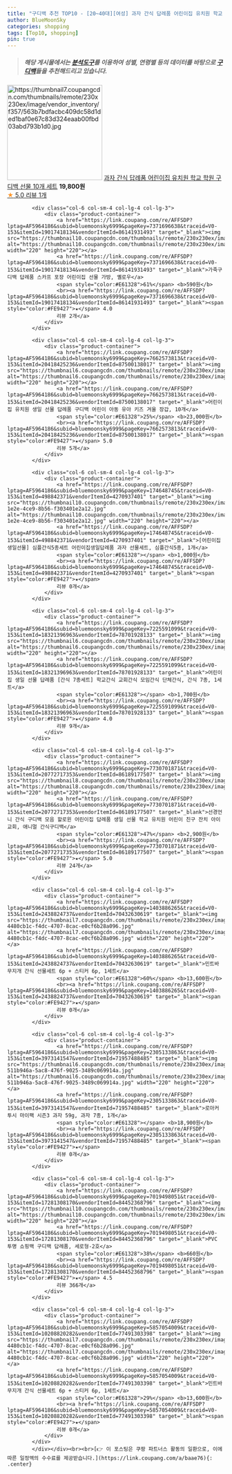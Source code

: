 ```yaml
---
title: "구디백 추천 TOP10 - [20~40대][여성] 과자 간식 답례품 어린이집 유치원 학교 학원 구디백 선물 10개 세트"
author: BlueMoonSky
categories: shopping
tags: [Top10, shopping]
pin: true
---
```


> ##### 해당 게시물에서는 [**분석도구**](https://itemscout.io/)를 이용하여 **성별**, **연령별** 등의 데이터를 바탕으로 [**구디백**](https://link.coupang.com/a/baae76)들을 추천해드리고 있습니다.
<div class="container"><div class="row">
            <div class="col-6 col-sm-4 col-lg-4 col-lg-3">
                <div class="product-container">
                    <a href="https://link.coupang.com/re/AFFSDP?lptag=AF5964186&subid=bluemoonsky6999&pageKey=7355641119&traceid=V0-153&itemId=18938983551&vendorItemId=86065512989" target="_blank"><img src="https://thumbnail7.coupangcdn.com/thumbnails/remote/230x230ex/image/vendor_inventory/f357/563b7bdfacbc409dc58d1ded1baf0e67c83d324eaab00fbd03abd793b1d0.jpg" alt="https://thumbnail7.coupangcdn.com/thumbnails/remote/230x230ex/image/vendor_inventory/f357/563b7bdfacbc409dc58d1ded1baf0e67c83d324eaab00fbd03abd793b1d0.jpg" width="220" height="220"></a>
                    <a href="https://link.coupang.com/re/AFFSDP?lptag=AF5964186&subid=bluemoonsky6999&pageKey=7355641119&traceid=V0-153&itemId=18938983551&vendorItemId=86065512989" target="_blank">과자 간식 답례품 어린이집 유치원 학교 학원 구디백 선물 10개 세트</a>
                    <span style="color:#E61328"></span> <b>19,800원</b>
                    <br><a href="https://link.coupang.com/re/AFFSDP?lptag=AF5964186&subid=bluemoonsky6999&pageKey=7355641119&traceid=V0-153&itemId=18938983551&vendorItemId=86065512989" target="_blank"><span style="color:#FE9427">★</span> 5.0
                    리뷰 1개</a>
                </div>
            </div>
            
            <div class="col-6 col-sm-4 col-lg-4 col-lg-3">
                <div class="product-container">
                    <a href="https://link.coupang.com/re/AFFSDP?lptag=AF5964186&subid=bluemoonsky6999&pageKey=7371696638&traceid=V0-153&itemId=19017418134&vendorItemId=86141931493" target="_blank"><img src="https://thumbnail10.coupangcdn.com/thumbnails/remote/230x230ex/image/vendor_inventory/d3a4/b77530e311eac5156c0bad79c60ebbaa2cefc83502b7b0dbb0fa53df9fc4.jpg" alt="https://thumbnail10.coupangcdn.com/thumbnails/remote/230x230ex/image/vendor_inventory/d3a4/b77530e311eac5156c0bad79c60ebbaa2cefc83502b7b0dbb0fa53df9fc4.jpg" width="220" height="220"></a>
                    <a href="https://link.coupang.com/re/AFFSDP?lptag=AF5964186&subid=bluemoonsky6999&pageKey=7371696638&traceid=V0-153&itemId=19017418134&vendorItemId=86141931493" target="_blank">가죽구디백 답례품 스카프 포장 어린이집 선물 가방, 옐로우</a>
                    <span style="color:#E61328">61%</span> <b>590원</b>
                    <br><a href="https://link.coupang.com/re/AFFSDP?lptag=AF5964186&subid=bluemoonsky6999&pageKey=7371696638&traceid=V0-153&itemId=19017418134&vendorItemId=86141931493" target="_blank"><span style="color:#FE9427">★</span> 4.0
                    리뷰 2개</a>
                </div>
            </div>
            
            <div class="col-6 col-sm-4 col-lg-4 col-lg-3">
                <div class="product-container">
                    <a href="https://link.coupang.com/re/AFFSDP?lptag=AF5964186&subid=bluemoonsky6999&pageKey=7662573813&traceid=V0-153&itemId=20418425236&vendorItemId=87500138017" target="_blank"><img src="https://thumbnail6.coupangcdn.com/thumbnails/remote/230x230ex/image/vendor_inventory/a6c3/38a6999048195f67750b19ef97a19beb11ce537f9d7a70418253b28995df.jpg" alt="https://thumbnail6.coupangcdn.com/thumbnails/remote/230x230ex/image/vendor_inventory/a6c3/38a6999048195f67750b19ef97a19beb11ce537f9d7a70418253b28995df.jpg" width="220" height="220"></a>
                    <a href="https://link.coupang.com/re/AFFSDP?lptag=AF5964186&subid=bluemoonsky6999&pageKey=7662573813&traceid=V0-153&itemId=20418425236&vendorItemId=87500138017" target="_blank">어린이집 유치원 생일 선물 답례품 구디백 어린이 아동 유아 키즈 겨울 장갑, 10개</a>
                    <span style="color:#E61328">25%</span> <b>23,000원</b>
                    <br><a href="https://link.coupang.com/re/AFFSDP?lptag=AF5964186&subid=bluemoonsky6999&pageKey=7662573813&traceid=V0-153&itemId=20418425236&vendorItemId=87500138017" target="_blank"><span style="color:#FE9427">★</span> 5.0
                    리뷰 5개</a>
                </div>
            </div>
            
            <div class="col-6 col-sm-4 col-lg-4 col-lg-3">
                <div class="product-container">
                    <a href="https://link.coupang.com/re/AFFSDP?lptag=AF5964186&subid=bluemoonsky6999&pageKey=174648745&traceid=V0-153&itemId=498842371&vendorItemId=4270937401" target="_blank"><img src="https://thumbnail10.coupangcdn.com/thumbnails/remote/230x230ex/image/vendor_inventory/images/2019/01/07/12/9/d6d56178-1e2e-4ce9-8b56-f303401e2a12.jpg" alt="https://thumbnail10.coupangcdn.com/thumbnails/remote/230x230ex/image/vendor_inventory/images/2019/01/07/12/9/d6d56178-1e2e-4ce9-8b56-f303401e2a12.jpg" width="220" height="220"></a>
                    <a href="https://link.coupang.com/re/AFFSDP?lptag=AF5964186&subid=bluemoonsky6999&pageKey=174648745&traceid=V0-153&itemId=498842371&vendorItemId=4270937401" target="_blank">[어린이집 생일선물] 심플간식5종세트 어린이집생일답례품 과자 선물세트, 심플간식5종, 1개</a>
                    <span style="color:#E61328"></span> <b>1,000원</b>
                    <br><a href="https://link.coupang.com/re/AFFSDP?lptag=AF5964186&subid=bluemoonsky6999&pageKey=174648745&traceid=V0-153&itemId=498842371&vendorItemId=4270937401" target="_blank"><span style="color:#FE9427">★</span> 
                    리뷰 0개</a>
                </div>
            </div>
            
            <div class="col-6 col-sm-4 col-lg-4 col-lg-3">
                <div class="product-container">
                    <a href="https://link.coupang.com/re/AFFSDP?lptag=AF5964186&subid=bluemoonsky6999&pageKey=7225591099&traceid=V0-153&itemId=18321396963&vendorItemId=78701928133" target="_blank"><img src="https://thumbnail6.coupangcdn.com/thumbnails/remote/230x230ex/image/vendor_inventory/57ef/ed56ad9a19de9866e206c338cf3c88a69d75001e359b7719c8edb1de3b15.jpg" alt="https://thumbnail6.coupangcdn.com/thumbnails/remote/230x230ex/image/vendor_inventory/57ef/ed56ad9a19de9866e206c338cf3c88a69d75001e359b7719c8edb1de3b15.jpg" width="220" height="220"></a>
                    <a href="https://link.coupang.com/re/AFFSDP?lptag=AF5964186&subid=bluemoonsky6999&pageKey=7225591099&traceid=V0-153&itemId=18321396963&vendorItemId=78701928133" target="_blank">어린이집 생일 선물 답례품 [간식 7종세트] 학교간식 교회간식 모임간식 단체간식, 간식 7종, 1세트</a>
                    <span style="color:#E61328"></span> <b>1,700원</b>
                    <br><a href="https://link.coupang.com/re/AFFSDP?lptag=AF5964186&subid=bluemoonsky6999&pageKey=7225591099&traceid=V0-153&itemId=18321396963&vendorItemId=78701928133" target="_blank"><span style="color:#FE9427">★</span> 4.0
                    리뷰 9개</a>
                </div>
            </div>
            
            <div class="col-6 col-sm-4 col-lg-4 col-lg-3">
                <div class="product-container">
                    <a href="https://link.coupang.com/re/AFFSDP?lptag=AF5964186&subid=bluemoonsky6999&pageKey=7730701871&traceid=V0-153&itemId=20772717353&vendorItemId=86189177507" target="_blank"><img src="https://thumbnail8.coupangcdn.com/thumbnails/remote/230x230ex/image/vendor_inventory/613d/023c25d9b6b3b267508333691a8c7477cb4660fcf1745c0c03ede7eca343.JPG" alt="https://thumbnail8.coupangcdn.com/thumbnails/remote/230x230ex/image/vendor_inventory/613d/023c25d9b6b3b267508333691a8c7477cb4660fcf1745c0c03ede7eca343.JPG" width="220" height="220"></a>
                    <a href="https://link.coupang.com/re/AFFSDP?lptag=AF5964186&subid=bluemoonsky6999&pageKey=7730701871&traceid=V0-153&itemId=20772717353&vendorItemId=86189177507" target="_blank">선경언니 간식 구디백 모음 할로윈 어린이집 답례품 생일 선물 학교 유치원 어린이 친구 잔치 아이 교회, 애니멀 간식구디백</a>
                    <span style="color:#E61328">47%</span> <b>2,900원</b>
                    <br><a href="https://link.coupang.com/re/AFFSDP?lptag=AF5964186&subid=bluemoonsky6999&pageKey=7730701871&traceid=V0-153&itemId=20772717353&vendorItemId=86189177507" target="_blank"><span style="color:#FE9427">★</span> 5.0
                    리뷰 24개</a>
                </div>
            </div>
            
            <div class="col-6 col-sm-4 col-lg-4 col-lg-3">
                <div class="product-container">
                    <a href="https://link.coupang.com/re/AFFSDP?lptag=AF5964186&subid=bluemoonsky6999&pageKey=1403886265&traceid=V0-153&itemId=2438824737&vendorItemId=70432630619" target="_blank"><img src="https://thumbnail7.coupangcdn.com/thumbnails/remote/230x230ex/image/retail/images/1159146896420008-4480cb1c-f4dc-4707-8cac-e0cf6b28a096.jpg" alt="https://thumbnail7.coupangcdn.com/thumbnails/remote/230x230ex/image/retail/images/1159146896420008-4480cb1c-f4dc-4707-8cac-e0cf6b28a096.jpg" width="220" height="220"></a>
                    <a href="https://link.coupang.com/re/AFFSDP?lptag=AF5964186&subid=bluemoonsky6999&pageKey=1403886265&traceid=V0-153&itemId=2438824737&vendorItemId=70432630619" target="_blank">민트바 무지개 간식 선물세트 6p + 스티커 6p, 1세트</a>
                    <span style="color:#E61328">60%</span> <b>13,600원</b>
                    <br><a href="https://link.coupang.com/re/AFFSDP?lptag=AF5964186&subid=bluemoonsky6999&pageKey=1403886265&traceid=V0-153&itemId=2438824737&vendorItemId=70432630619" target="_blank"><span style="color:#FE9427">★</span> 
                    리뷰 0개</a>
                </div>
            </div>
            
            <div class="col-6 col-sm-4 col-lg-4 col-lg-3">
                <div class="product-container">
                    <a href="https://link.coupang.com/re/AFFSDP?lptag=AF5964186&subid=bluemoonsky6999&pageKey=2305133863&traceid=V0-153&itemId=3973141547&vendorItemId=71957488485" target="_blank"><img src="https://thumbnail6.coupangcdn.com/thumbnails/remote/230x230ex/image/retail/images/1075606824130410-511b946a-5ac8-476f-9025-3489c069914a.jpg" alt="https://thumbnail6.coupangcdn.com/thumbnails/remote/230x230ex/image/retail/images/1075606824130410-511b946a-5ac8-476f-9025-3489c069914a.jpg" width="220" height="220"></a>
                    <a href="https://link.coupang.com/re/AFFSDP?lptag=AF5964186&subid=bluemoonsky6999&pageKey=2305133863&traceid=V0-153&itemId=3973141547&vendorItemId=71957488485" target="_blank">로아커 투시 마이팩 시즌3 과자 59g, 과자 7종, 1개</a>
                    <span style="color:#E61328"></span> <b>18,900원</b>
                    <br><a href="https://link.coupang.com/re/AFFSDP?lptag=AF5964186&subid=bluemoonsky6999&pageKey=2305133863&traceid=V0-153&itemId=3973141547&vendorItemId=71957488485" target="_blank"><span style="color:#FE9427">★</span> 
                    리뷰 0개</a>
                </div>
            </div>
            
            <div class="col-6 col-sm-4 col-lg-4 col-lg-3">
                <div class="product-container">
                    <a href="https://link.coupang.com/re/AFFSDP?lptag=AF5964186&subid=bluemoonsky6999&pageKey=7019498051&traceid=V0-153&itemId=17281308170&vendorItemId=84452368796" target="_blank"><img src="https://thumbnail10.coupangcdn.com/thumbnails/remote/230x230ex/image/vendor_inventory/77aa/d98a318f29aa3ffd47839b0cef1105a14fb56a2eb07d99b59ae324193be1.jpg" alt="https://thumbnail10.coupangcdn.com/thumbnails/remote/230x230ex/image/vendor_inventory/77aa/d98a318f29aa3ffd47839b0cef1105a14fb56a2eb07d99b59ae324193be1.jpg" width="220" height="220"></a>
                    <a href="https://link.coupang.com/re/AFFSDP?lptag=AF5964186&subid=bluemoonsky6999&pageKey=7019498051&traceid=V0-153&itemId=17281308170&vendorItemId=84452368796" target="_blank">PVC 투명 쇼핑백 구디백 답례품, 세로형-2호</a>
                    <span style="color:#E61328">38%</span> <b>660원</b>
                    <br><a href="https://link.coupang.com/re/AFFSDP?lptag=AF5964186&subid=bluemoonsky6999&pageKey=7019498051&traceid=V0-153&itemId=17281308170&vendorItemId=84452368796" target="_blank"><span style="color:#FE9427">★</span> 4.5
                    리뷰 366개</a>
                </div>
            </div>
            
            <div class="col-6 col-sm-4 col-lg-4 col-lg-3">
                <div class="product-container">
                    <a href="https://link.coupang.com/re/AFFSDP?lptag=AF5964186&subid=bluemoonsky6999&pageKey=5857054009&traceid=V0-153&itemId=10208820282&vendorItemId=77491303398" target="_blank"><img src="https://thumbnail7.coupangcdn.com/thumbnails/remote/230x230ex/image/retail/images/1159146896420008-4480cb1c-f4dc-4707-8cac-e0cf6b28a096.jpg" alt="https://thumbnail7.coupangcdn.com/thumbnails/remote/230x230ex/image/retail/images/1159146896420008-4480cb1c-f4dc-4707-8cac-e0cf6b28a096.jpg" width="220" height="220"></a>
                    <a href="https://link.coupang.com/re/AFFSDP?lptag=AF5964186&subid=bluemoonsky6999&pageKey=5857054009&traceid=V0-153&itemId=10208820282&vendorItemId=77491303398" target="_blank">민트바 무지개 간식 선물세트 6p + 스티커 6p, 1세트</a>
                    <span style="color:#E61328">29%</span> <b>13,600원</b>
                    <br><a href="https://link.coupang.com/re/AFFSDP?lptag=AF5964186&subid=bluemoonsky6999&pageKey=5857054009&traceid=V0-153&itemId=10208820282&vendorItemId=77491303398" target="_blank"><span style="color:#FE9427">★</span> 
                    리뷰 0개</a>
                </div>
            </div>
            </div></div><br><br>[👉 이 포스팅은 쿠팡 파트너스 활동의 일환으로, 이에 따른 일정액의 수수료를 제공받습니다.](https://link.coupang.com/a/baae76){: .center}